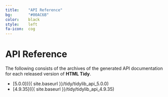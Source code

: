 ```yaml
---
title:    "API Reference"
bg:       "#00AC6B"
color:    black    
style:    left
fa-icon:  cog
---
```


# API Reference

The following consists of the archives of the generated API documentation for each
released version of **HTML Tidy**.

- [5.0.0]({{ site.baseurl }}/tidy/tidylib_api_5.0.0)
- [4.9.35]({{ site.baseurl }}/tidy/tidylib_api_4.9.35)